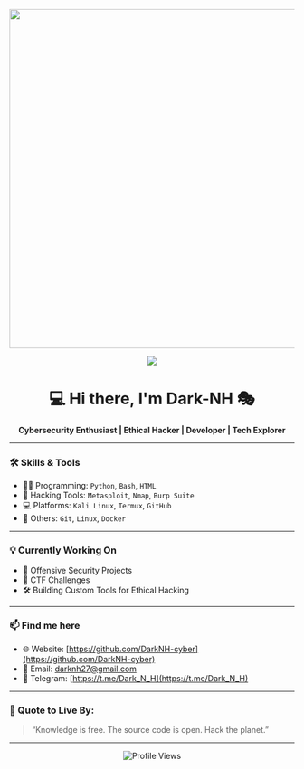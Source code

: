 <p align="center">
  <img src="https://media.giphy.com/media/TilmLMmWrRYYHjLfub/giphy.gif" width="600"/>
</p>

<p align="center">
  <img src="https://readme-typing-svg.herokuapp.com?color=00FF00&center=true&width=600&lines=Cybersecurity+Enthusiast;Ethical+Hacker;Tech+Explorer;Hack+the+Planet!" />
</p>

<h1 align="center">💻 Hi there, I'm Dark-NH 🎭</h1>

<p align="center">
  <b>Cybersecurity Enthusiast | Ethical Hacker | Developer | Tech Explorer</b>
</p>

---

### 🛠️ Skills & Tools

- 👨‍💻 Programming: `Python`, `Bash`, `HTML`
- 🧰 Hacking Tools: `Metasploit`, `Nmap`, `Burp Suite`
- 💻 Platforms: `Kali Linux`, `Termux`, `GitHub`
- 🔧 Others: `Git`, `Linux`, `Docker`

---

### 💡 Currently Working On

- 🎯 Offensive Security Projects  
- 🧠 CTF Challenges  
- 🛠️ Building Custom Tools for Ethical Hacking  

---

### 📫 Find me here

- 🌐 Website: [https://github.com/DarkNH-cyber](https://github.com/DarkNH-cyber)  
- 📧 Email: darknh27@gmail.com  
- 💬 Telegram: [https://t.me/Dark_N_H](https://t.me/Dark_N_H)  

---

### 🧠 Quote to Live By:

> “Knowledge is free. The source code is open. Hack the planet.”

---

<p align="center">
  <img src="https://komarev.com/ghpvc/?username=DarkNH-cyber&label=Profile+Views&color=green&style=flat" alt="Profile Views" />
</p>
